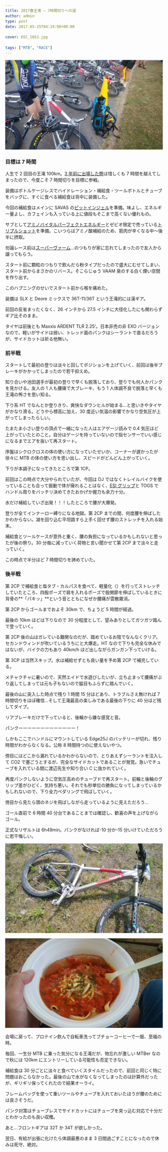 ```yaml
---
title: 2017春王滝 – 7時間切りへの道
author: admin
type: post
date: 2017-05-25T04:19:00+00:00

cover: DSC_1053.jpg

tags: ["MTB", "RACE"]
---
```


![image](./DSC_1053.jpg)

### 目標は 7 時間

人生で 2 回目の王滝 100km。<a href="/2014/05/2014-sda.html" target="_blank">3 年前に出場した際</a>は惜しくも 7 時間を越えてしまったので、今度こそ 7 時間切りを目標に参戦。

装備はボトルケージレスでハイドレーション・補給食・ツールボトルとチューブをバッグに、すぐに食べる補給食は背中に装備した。

今回の補給食はメインに SAVAS の<a href="http://amzn.to/2rkSJRk" target="_blank">ピットインジェル</a>を準備。味よし、エネルギー量よし、カフェインも入っている上に値段もそこまで高くない優れもの。

サブとして<a href="http://amzn.to/2rYmfc7" target="_blank">アミノバイタルパーフェクトエネルギー</a>とゼビオ限定で売っている<a href="https://ssx.xebio-online.com/ec/srDispProductDetail/ItemId/A-10434437801" target="_blank">トリプルショット</a>を準備。こいつらはアミノ酸補給のため、筋肉が辛くなる中～後半に摂取。

勿論レース前は<a href="http://amzn.to/2rCT7uk" target="_blank">スーパーヴァーム</a>…のつもりが家に忘れてしまったので友人から譲ってもらう。

スタート前に顆粒のつもりで飲んだら粉タイプだったので盛大にむせてしまい、スタート前からまさかのリバース。そこらじゅう VAAM 臭のする白く煙い空間を作り出す。

このハプニングのせいでスタート前から喉を痛めた。

装備は SLX と Deore ミックスで 36T-11/36T という王滝的には漢ギア。

前回の反省まったくなく、26 インチから 27.5 インチに大径化したにも関わらずギア比そのまま。

タイヤは前後とも Maxxis ARDENT TLR 2.25&#8217;。日本非売の非 EXO バージョンなので、軽いがサイドは弱い、トレッド面のパンクはシーラントで直るだろうが、サイドカットは祈る他無い。

### 前半戦

スタートして最初の登りは淡々と回してポジションを上げていく、前回は後半ブレーキがかかってしまったので若干抑えめ。

知り合いや池田選手が最初の登りで早くも脱落しており、登りでも何人かパンクを見かける。友人の 1 人も腰痛で大ブレーキ、もう 1 人体調不良で脱落と早くも王滝の怖さを思い知る。

下り系 HT でなんとか登りきり、爽快なダウンヒルが始まる…と思いきやタイヤがかなり滑る。どうやら標高に加え、30 度近い気温の影響でかなり空気圧が上がってしまったらしい。

たまたま小さい登りの頂点で一緒になった人はエアゲージ読みで 0.4 気圧ほど上がっていたとのこと。自分はゲージを持っていないので指センサーでいい感じになるまでエアを抜いて再スタート。

序盤はシクロクロスの体の使い方になっていたせいか、コーナーが遅かったが徐々に MTB の体の使い方を思い出し、スピードがどんどん上がっていく。

下りが本調子になってきたところで第 1CP。

前回はこの時点で大分やられていたが、今回は DJ ではなくトレイルバイクを使っていることも合って振動で体が痺れることはなく、<a href="http://amzn.to/2rYoJXT" target="_blank">ESI グリップ</a>と TOGS でハンドル周りをバッチリ決めてきたおかげか握力も余力十分。

水だけ補給していざ出発！！！したところで腰が大爆発。

登りが全てインナーロー縛りになる地獄。第 2CP までの間、何度腰を伸ばしたかわからない。湖を回り込む平坦路すら上手く回せず腰のストレッチを入れる始末。

補給食とツールケースが意外と重く、腰の負担になっているかもしれないと思ったが後の祭り。30 分毎に減っていく荷物と言い聞かせて第 2CP まで淡々と走っていく。

この時点で半分ほど 7 時間切りを諦めていた。

### 後半戦

第 2CP で補給食と塩タブ・カルパスを食べて、軽量化（）を行ってストレッチしていたところ、四股ポーズで肩を入れるポーズで股関節を伸ばしているときに背骨の**「パキッ」**という音とともになぜか腰痛が雲散霧消。

第 2CP からゴールまでおよそ 30km で、ちょうど 5 時間が経過。

最後の 10km ほどは下りなので 30 分程度として、望みありとしてガツガツ踏んで登っていく。

第 2CP 後の山はガレている難関なのだが、踏めているお陰でなんなくクリア。セカンドウィンドが吹いているうちにと大爆走。HT なので下りも完全な休みではないが、バイクの力もあり 40km/h ほど出しながらガンガン下っていける。

第 3CP は当然スキップ。水は補給せずとも良い量を予め第 2CP で補充している。

メチャクチャに暑いので、天然エイドで水遊びしたいが、立ち止まって腰痛がぶり返してしまっては元も子もないので脇目もふらずに踏んでいく。

最後の山に突入した時点で残り 1 時間 15 分ほどあり、トラブルさえ無ければ 7 時間切りをほぼ確信…そして王滝最高の楽しみである最後の下りに 40 分ほど残してダイブ。

リアブレーキだけで下っていると、後輪から嫌な感覚と音。

パンクーーーーーーーーーーーーー！

しかもここでハンドルにマウントしている Edge25J のバッテリーが切れ、残り時間がわからなくなる。公称 8 時間持つのに使えないやつ。

傍目にはどこから漏れているかわからないので、とりあえずシーラントを注入して CO2 で塞ごうとするが、完全なサイドカットであることが発覚。急いでチューブを入れている間に渡辺先生や知り合い C に抜かれていく。

再度パンクしないように空気圧高めのチューブドで再スタート。前輪と後輪のグリップ差がひどく、気持ち悪い。それでも秒単位の勝負になってしまっているかもしれないので、下り全力ペダリングで飛ばしていく。

傍目から見たら頭のネジを飛ばしながら走っているように見えただろう…

ゴール直前で 6 時間 40 分台であることまでは確認し、歓喜の声を上げながらゴール。

正式なリザルトは 6h49min。パンクがなければ-10 分か-15 分いけていただろうに若干悔しい。

![image](./DSC_1054.jpg)

![image](./DSC_1055.jpg)

会場に戻って、プロテイン飲んで自転車洗ってブチョーコーヒーで一服、至福の時。

毎回、一生分 MTB に乗った気分になる王滝だが、物忘れが激しい MTBer なので秋には 120km にエントリーしている可能性も否定できない。

補給食は 30 分ごとに淡々と食べていくスタイルだったので、前回と同じく特に問題はおこらなかった。最後の山で水がなくなってしまったのは計算外だったが、ギリギリ保ってくれたので結果オーライ。

フレームバッグを使って重いツールやチューブを入れておいたほうが腰のためには良さそうだ。

パンク対策はチューブレスでサイドカットにはチューブを突っ込む対応で十分だとわかったのも良い収穫。

あと…フロントギアは 32T か 34T が欲しかった。

翌日、有給が出張に化けたら体調最悪のまま 3 日間過ごすことになったので休みは死守、絶対。

<LinkBox isAmazonLink url="http://www.amazon.co.jp/exec/obidos/ASIN/B00IWK4ULU/gensobunya-22/ref=nosim/" />
